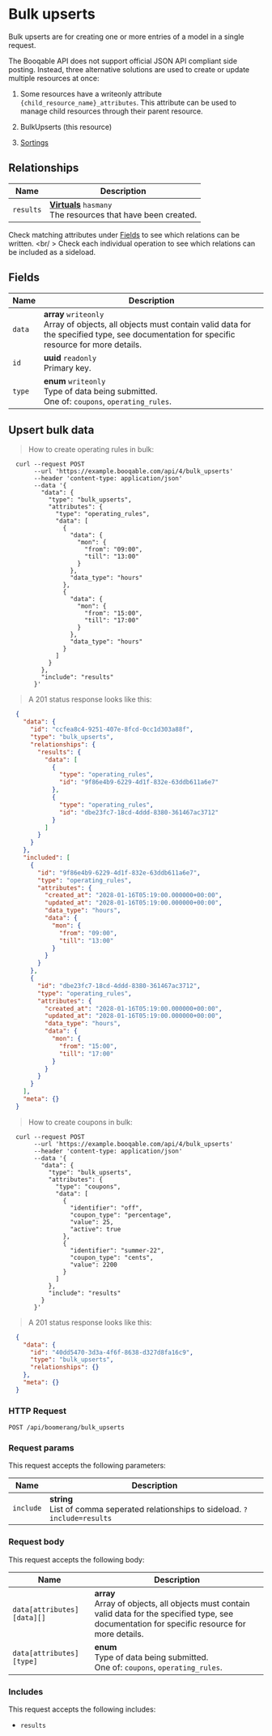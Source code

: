 # Bulk upserts

Bulk upserts are for creating one or more entries of a model in a single request.

The Booqable API does not support official JSON API compliant side posting.
Instead, three alternative solutions are used to create or update multiple resources at once:

  1. Some resources have a writeonly attribute `{child_resource_name}_attributes`.
    This attribute can be used to manage child resources through their parent resource.

  2. BulkUpserts (this resource)

  3. [Sortings](#sortings)

## Relationships
Name | Description
-- | --
`results` | **[Virtuals](#virtuals)** `hasmany`<br>The resources that have been created. 


Check matching attributes under [Fields](#bulk-upserts-fields) to see which relations can be written.
<br/ >
Check each individual operation to see which relations can be included as a sideload.
## Fields

 Name | Description
-- | --
`data` | **array** `writeonly`<br>Array of objects, all objects must contain valid data for the specified type, see documentation for specific resource for more details. 
`id` | **uuid** `readonly`<br>Primary key.
`type` | **enum** `writeonly`<br>Type of data being submitted.<br> One of: `coupons`, `operating_rules`.


## Upsert bulk data


> How to create operating rules in bulk:

```shell
  curl --request POST
       --url 'https://example.booqable.com/api/4/bulk_upserts'
       --header 'content-type: application/json'
       --data '{
         "data": {
           "type": "bulk_upserts",
           "attributes": {
             "type": "operating_rules",
             "data": [
               {
                 "data": {
                   "mon": {
                     "from": "09:00",
                     "till": "13:00"
                   }
                 },
                 "data_type": "hours"
               },
               {
                 "data": {
                   "mon": {
                     "from": "15:00",
                     "till": "17:00"
                   }
                 },
                 "data_type": "hours"
               }
             ]
           }
         },
         "include": "results"
       }'
```

> A 201 status response looks like this:

```json
  {
    "data": {
      "id": "ccfea8c4-9251-407e-8fcd-0cc1d303a88f",
      "type": "bulk_upserts",
      "relationships": {
        "results": {
          "data": [
            {
              "type": "operating_rules",
              "id": "9f86e4b9-6229-4d1f-832e-63ddb611a6e7"
            },
            {
              "type": "operating_rules",
              "id": "dbe23fc7-18cd-4ddd-8380-361467ac3712"
            }
          ]
        }
      }
    },
    "included": [
      {
        "id": "9f86e4b9-6229-4d1f-832e-63ddb611a6e7",
        "type": "operating_rules",
        "attributes": {
          "created_at": "2028-01-16T05:19:00.000000+00:00",
          "updated_at": "2028-01-16T05:19:00.000000+00:00",
          "data_type": "hours",
          "data": {
            "mon": {
              "from": "09:00",
              "till": "13:00"
            }
          }
        }
      },
      {
        "id": "dbe23fc7-18cd-4ddd-8380-361467ac3712",
        "type": "operating_rules",
        "attributes": {
          "created_at": "2028-01-16T05:19:00.000000+00:00",
          "updated_at": "2028-01-16T05:19:00.000000+00:00",
          "data_type": "hours",
          "data": {
            "mon": {
              "from": "15:00",
              "till": "17:00"
            }
          }
        }
      }
    ],
    "meta": {}
  }
```

> How to create coupons in bulk:

```shell
  curl --request POST
       --url 'https://example.booqable.com/api/4/bulk_upserts'
       --header 'content-type: application/json'
       --data '{
         "data": {
           "type": "bulk_upserts",
           "attributes": {
             "type": "coupons",
             "data": [
               {
                 "identifier": "off",
                 "coupon_type": "percentage",
                 "value": 25,
                 "active": true
               },
               {
                 "identifier": "summer-22",
                 "coupon_type": "cents",
                 "value": 2200
               }
             ]
           },
           "include": "results"
         }
       }'
```

> A 201 status response looks like this:

```json
  {
    "data": {
      "id": "40dd5470-3d3a-4f6f-8638-d327d8fa16c9",
      "type": "bulk_upserts",
      "relationships": {}
    },
    "meta": {}
  }
```

### HTTP Request

`POST /api/boomerang/bulk_upserts`

### Request params

This request accepts the following parameters:

Name | Description
-- | --
`include` | **string** <br>List of comma seperated relationships to sideload. `?include=results`


### Request body

This request accepts the following body:

Name | Description
-- | --
`data[attributes][data][]` | **array** <br>Array of objects, all objects must contain valid data for the specified type, see documentation for specific resource for more details. 
`data[attributes][type]` | **enum** <br>Type of data being submitted.<br> One of: `coupons`, `operating_rules`.


### Includes

This request accepts the following includes:

<ul>
  <li><code>results</code></li>
</ul>

